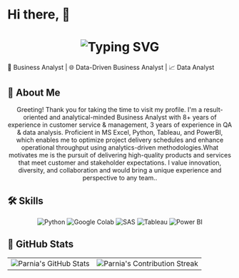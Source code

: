 
# Hi there,    👋   




<div align="center">
    <h1>
        <img src="https://readme-typing-svg.herokuapp.com?font=Jetbrains+mono&size=40&duration=3000&color=0000FF&center=true&vCenter=true&width=435&lines=Hey..+I'm+Parnia+Ahmadi;This+is..;..my+Github.." alt="Typing SVG"/>
    </h1>
</div>




🚀 Business Analyst | 🌐 Data-Driven Business Analyst | 📈 Data Analyst




## 🚀 About Me

<div align="center">
    <p>Greeting! Thank you for taking the time to visit my profile. I'm a result-oriented and analytical-minded Business Analyst with 8+ years of experience in customer service & management, 3 years of experience in QA & data analysis. Proficient in MS Excel, Python, Tableau, and PowerBI, which enables me to optimize project delivery schedules and enhance operational throughput using analytics-driven methodologies.What motivates me is the pursuit of delivering high-quality products and services that meet customer and stakeholder expectations. I value innovation, diversity, and collaboration and would bring a unique experience and perspective to any team..</p>
</div>






## 🛠 Skills

<div align="center">
    <img src="https://img.shields.io/badge/Python-3776AB?style=for-the-badge&logo=python&logoColor=white" alt="Python"/>
    <img src="https://img.shields.io/badge/Google_Colab-F9AB00?style=for-the-badge&logo=googlecolab&logoColor=white" alt="Google Colab"/>
    <img src="https://img.shields.io/badge/SAS-BF4080?style=for-the-badge&logo=sas&logoColor=white" alt="SAS"/>
    <img src="https://img.shields.io/badge/Tableau-E97627?style=for-the-badge&logo=tableau&logoColor=white" alt="Tableau"/>
    <img src="https://img.shields.io/badge/Power_BI-F2C811?style=for-the-badge&logo=power-bi&logoColor=black" alt="Power BI"/>
</div>







## 🌟 GitHub Stats
<div align="center">
 <table align="center" width="100%" height="100%" >
    <tr>
       <td><img style="border: none;" src="https://github-profile-summary-cards.vercel.app/api/cards/profile-details?username=parniaahmadi&theme=github_dark" alt="Parnia's GitHub Stats"/></td>   
       <td><img style="border: none;" src="https://github-readme-streak-stats.herokuapp.com/?user=parniaahmadi&theme=merko" alt="Parnia's Contribution Streak"/></td>
    </tr>
 </table>

 <table align="center" width="100%" height="100%" >
    <tr>
        <td><img style="border: none;" src="https://github-profile-summary-cards.vercel.app/api/cards/stats?username=parniaahmadi&theme=github_dark" alt="Parnia's GitHub Stats"/></td>
        <td><img style="border: none;" src="https://github-profile-summary-cards.vercel.app/api/cards/productive-time?username=parniaahmadi&theme=github_dark&utcOffset=10" alt="Parnia's Productive Time"/>
        <td><img style="border: none;" src="https://github-profile-summary-cards.vercel.app/api/cards/repos-per-language?username=parniaahmadi&theme=github_dark" alt="Parnia's Most Used Languages"/></td>
        <td><img style="border: none;" src="https://github-profile-summary-cards.vercel.app/api/cards/most-commit-language?username=parniaahmadi&theme=github_dark" alt="Parnia's Commit Language"/></td>
    </tr>
 </table>
</div>

## 📚 Projects
### [Health Sector Data Analysis](https://github.com/Parniaahmadi/Breast-Cancer,BreastCancer.ipynb)
- **Description:** Analyzed and de-identified health data from admissions and imaging records to identify key health trends and insights.
- **Tech Stack:** Numpy, Pandas, Matplotlib, Seaborn, Jupyter Notebook
- **Features:** Data cleaning, statistical analysis, and visualization of health trends.

### [Business Intelligence Dashboard](https://parniaahmadi.github.io/BI-Project/)
- **Description:** Created a comprehensive Business Intelligence Dashboard using Power BI to transform raw data into professional reports, enabling stakeholders to track KPIs, compare regional performance, analyze product trends, and identify high-value customers.
- **Tech Stack:** PowerBI, DAX, PowerQuery
- **Features:** Transforming raw data, Data Model and Dax Calculation, Visulization, Interactive Dashboard Design.

### [Customer Service Data Analysis](https://github.com/parniaahmadi/customer-service-data-analysis)
- **Description:** Enhanced customer service strategies by analyzing customer feedback and service data to identify key areas for improvement.
- **Tech Stack:** R, Power BI
- **Features:** Sentiment analysis, customer feedback analysis, and service improvement recommendations.

## 🎓 Education
- **Business Analytics, Postgraduate Degree with Honors**  
  Seneca Polytechnic College, Toronto (01/2023-12/2023)
- **Bachelor of Arts**  
  Islamic Azad University, Iran (09/2002-12/2006)
- **Diploma, Mathematics**  
  Saba College, Iran (09/2000-08/2002)

## 📜 Certifications
- **Microsoft Power BI for Business Intelligence** - Udemy Canada (02/2024)
- **Research Ethics** - Panel on Research Ethics/Government of Canada (10/2023)
- **Learning Data Analytics** - LinkedIn Learning (02/2023)





## 🌐 Connect with Me

<div align="center">
    <a href="https://www.linkedin.com/in/parnia-a-69667125b/">
        <img src="https://img.shields.io/badge/LinkedIn-0077B5?style=for-the-badge&logo=linkedin&logoColor=white" alt="LinkedIn"/>
    </a>
    <a href="https://github.com/Parniaahmadi">
        <img src="https://img.shields.io/badge/GitHub-181717?style=for-the-badge&logo=github&logoColor=white" alt="GitHub"/>
    </a>
</div>


🌐 [Portfolio](https://github.com/parniaahmadi)

• 💼 [LinkedIn](https://www.linkedin.com/in/parnia-a-69667125b/)

• 📧 parnia.ah@gmail.com 






<div align="center">
    <h2>
        <img src="https://readme-typing-svg.herokuapp.com?font=Jetbrains+mono&size=20&duration=3000&color=0000FF&center=true&vCenter=true&width=435&lines=Thanks+for+visiting!;Shoot+me+a+message+on+LinkedIn!;I+am+always+down+to+collab:)" alt="Typing SVG"/>
    </h2>
</div>


